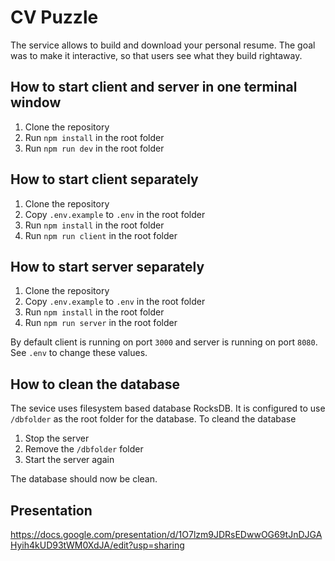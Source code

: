 # CV Puzzle

The service allows to build and download your personal resume.
The goal was to make it interactive, so that users see what they build rightaway.


## How to start client and server in one terminal window

1. Clone the repository
1. Run `npm install` in the root folder
1. Run `npm run dev` in the root folder

## How to start client separately

1. Clone the repository
1. Copy `.env.example` to `.env` in the root folder
1. Run `npm install` in the root folder
1. Run `npm run client` in the root folder

## How to start server separately

1. Clone the repository
1. Copy `.env.example` to `.env` in the root folder
1. Run `npm install` in the root folder
1. Run `npm run server` in the root folder

By default client is running on port `3000` and server is running on port `8080`.
See `.env` to change these values.

## How to clean the database

The sevice uses filesystem based database RocksDB. It is configured to use `/dbfolder` as the root folder for the database.
To cleand the database
1. Stop the server
1. Remove the `/dbfolder` folder
1. Start the server again

The database should now be clean.

## Presentation
https://docs.google.com/presentation/d/1O7lzm9JDRsEDwwOG69tJnDJGAHyih4kUD93tWM0XdJA/edit?usp=sharing